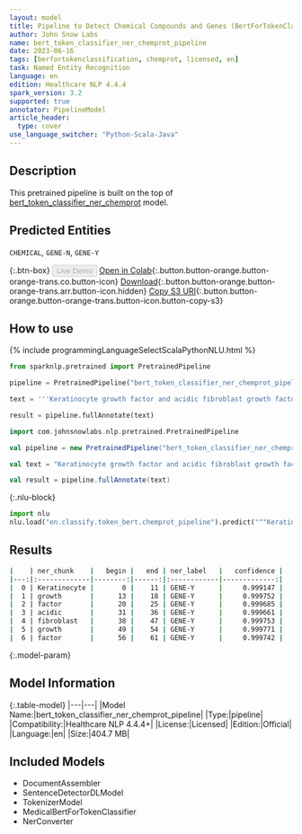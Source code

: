 ```yaml
---
layout: model
title: Pipeline to Detect Chemical Compounds and Genes (BertForTokenClassifier)
author: John Snow Labs
name: bert_token_classifier_ner_chemprot_pipeline
date: 2023-06-16
tags: [berfortokenclassification, chemprot, licensed, en]
task: Named Entity Recognition
language: en
edition: Healthcare NLP 4.4.4
spark_version: 3.2
supported: true
annotator: PipelineModel
article_header:
  type: cover
use_language_switcher: "Python-Scala-Java"
---
```


## Description

This pretrained pipeline is built on the top of [bert_token_classifier_ner_chemprot](https://nlp.johnsnowlabs.com/2022/01/06/bert_token_classifier_ner_chemprot_en.html) model.

## Predicted Entities

`CHEMICAL`, `GENE-N`, `GENE-Y`



{:.btn-box}
<button class="button button-orange" disabled>Live Demo</button>
[Open in Colab](https://colab.research.google.com/github/JohnSnowLabs/spark-nlp-workshop/blob/master/healthcare-nlp/07.0.Pretrained_Clinical_Pipelines.ipynb){:.button.button-orange.button-orange-trans.co.button-icon}
[Download](https://s3.amazonaws.com/auxdata.johnsnowlabs.com/clinical/models/bert_token_classifier_ner_chemprot_pipeline_en_4.4.4_3.2_1686944240772.zip){:.button.button-orange.button-orange-trans.arr.button-icon.hidden}
[Copy S3 URI](s3://auxdata.johnsnowlabs.com/clinical/models/bert_token_classifier_ner_chemprot_pipeline_en_4.4.4_3.2_1686944240772.zip){:.button.button-orange.button-orange-trans.button-icon.button-copy-s3}

## How to use

<div class="tabs-box" markdown="1">
{% include programmingLanguageSelectScalaPythonNLU.html %}

```python
from sparknlp.pretrained import PretrainedPipeline

pipeline = PretrainedPipeline("bert_token_classifier_ner_chemprot_pipeline", "en", "clinical/models")

text = '''Keratinocyte growth factor and acidic fibroblast growth factor are mitogens for primary cultures of mammary epithelium.'''

result = pipeline.fullAnnotate(text)
```
```scala
import com.johnsnowlabs.nlp.pretrained.PretrainedPipeline

val pipeline = new PretrainedPipeline("bert_token_classifier_ner_chemprot_pipeline", "en", "clinical/models")

val text = "Keratinocyte growth factor and acidic fibroblast growth factor are mitogens for primary cultures of mammary epithelium."

val result = pipeline.fullAnnotate(text)
```


{:.nlu-block}
```python
import nlu
nlu.load("en.classify.token_bert.chemprot_pipeline").predict("""Keratinocyte growth factor and acidic fibroblast growth factor are mitogens for primary cultures of mammary epithelium.""")
```

</div>

## Results

```bash
|    | ner_chunk    |   begin |   end | ner_label   |   confidence |
|---:|:-------------|--------:|------:|:------------|-------------:|
|  0 | Keratinocyte |       0 |    11 | GENE-Y      |     0.999147 |
|  1 | growth       |      13 |    18 | GENE-Y      |     0.999752 |
|  2 | factor       |      20 |    25 | GENE-Y      |     0.999685 |
|  3 | acidic       |      31 |    36 | GENE-Y      |     0.999661 |
|  4 | fibroblast   |      38 |    47 | GENE-Y      |     0.999753 |
|  5 | growth       |      49 |    54 | GENE-Y      |     0.999771 |
|  6 | factor       |      56 |    61 | GENE-Y      |     0.999742 |
```

{:.model-param}
## Model Information

{:.table-model}
|---|---|
|Model Name:|bert_token_classifier_ner_chemprot_pipeline|
|Type:|pipeline|
|Compatibility:|Healthcare NLP 4.4.4+|
|License:|Licensed|
|Edition:|Official|
|Language:|en|
|Size:|404.7 MB|

## Included Models

- DocumentAssembler
- SentenceDetectorDLModel
- TokenizerModel
- MedicalBertForTokenClassifier
- NerConverter